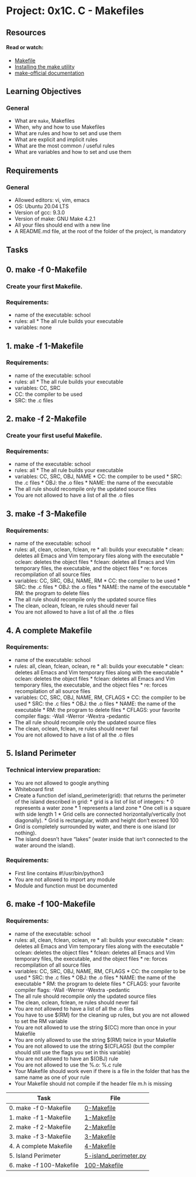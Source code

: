 # Project: 0x1C. C - Makefiles

## Resources

#### Read or watch:

* [Makefile](https://intranet.alxswe.com/rltoken/moIpBFMN3sJcVMNn5VIFlA)
* [Installing the make utility](https://intranet.alxswe.com/rltoken/1AUviCUw3TrznESzWbrKAQ)
* [make-official documentation](https://intranet.alxswe.com/rltoken/vQFeXLq1izNua2z2dVl5Yg)
## Learning Objectives

### General

* What are <code>make</code>, Makefiles
* When, why and how to use Makefiles
* What are rules and how to set and use them
* What are explicit and implicit rules
* What are the most common / useful rules
* What are variables and how to set and use them
## Requirements
### General
* Allowed editors: vi, vim, emacs
* OS: Ubuntu 20.04 LTS
* Version of gcc: 9.3.0
* Version of make: GNU Make 4.2.1
* All your files should end with a new line
* A README.md file, at the root of the folder of the project, is mandatory
## Tasks
## 0. make -f 0-Makefile
### Create your first Makefile.
### Requirements:
* name of the executable: school
* rules: all
       * The all rule builds your executable
* variables: none
## 1. make -f 1-Makefile
### Requirements:
* name of the executable: school
* rules: all
       * The all rule builds your executable
* variables: CC, SRC
* CC: the compiler to be used
* SRC: the .c files
## 2. make -f 2-Makefile
### Create your first useful Makefile.
### Requirements:
* name of the executable: school
* rules: all
      * The all rule builds your executable
* variables: CC, SRC, OBJ, NAME
      * CC: the compiler to be used
      * SRC: the .c files
      * OBJ: the .o files
      * NAME: the name of the executable
* The all rule should recompile only the updated source files
* You are not allowed to have a list of all the .o files
## 3. make -f 3-Makefile
### Requirements:
* name of the executable: school
* rules: all, clean, oclean, fclean, re
      * all: builds your executable
      * clean: deletes all Emacs and Vim temporary files along with the executable
      * oclean: deletes the object files
      * fclean: deletes all Emacs and Vim temporary files, the executable, and the object files
      * re: forces recompilation of all source files
* variables: CC, SRC, OBJ, NAME, RM
      * CC: the compiler to be used
      * SRC: the .c files
      * OBJ: the .o files
      * NAME: the name of the executable
      * RM: the program to delete files
* The all rule should recompile only the updated source files
* The clean, oclean, fclean, re rules should never fail
* You are not allowed to have a list of all the .o files
## 4. A complete Makefile
### Requirements:
* name of the executable: school
* rules: all, clean, fclean, oclean, re
      * all: builds your executable
      * clean: deletes all Emacs and Vim temporary files along with the executable
      * oclean: deletes the object files
      * fclean: deletes all Emacs and Vim temporary files, the executable, and the object files
      * re: forces recompilation of all source files
* variables: CC, SRC, OBJ, NAME, RM, CFLAGS
      * CC: the compiler to be used
      * SRC: the .c files
      * OBJ: the .o files
      * NAME: the name of the executable
      * RM: the program to delete files
      * CFLAGS: your favorite compiler flags: -Wall -Werror -Wextra -pedantic
* The all rule should recompile only the updated source files
* The clean, oclean, fclean, re rules should never fail
* You are not allowed to have a list of all the .o files
## 5. Island Perimeter
### Technical interview preparation:
* You are not allowed to google anything
* Whiteboard first
* Create a function def island_perimeter(grid): that returns the perimeter of the island described in grid:
       * grid is a list of list of integers:
                * 0 represents a water zone
                * 1 represents a land zone
                * One cell is a square with side length 1
                * Grid cells are connected horizontally/vertically (not diagonally).
                * Grid is rectangular, width and height don’t exceed 100
* Grid is completely surrounded by water, and there is one island (or nothing).
* The island doesn’t have “lakes” (water inside that isn’t connected to the water around the island).
### Requirements:
* First line contains #!/usr/bin/python3
* You are not allowed to import any module
* Module and function must be documented
## 6. make -f 100-Makefile
### Requirements:
* name of the executable: school
* rules: all, clean, fclean, oclean, re
           * all: builds your executable
           * clean: deletes all Emacs and Vim temporary files along with the executable
           * oclean: deletes the object files
           * fclean: deletes all Emacs and Vim temporary files, the executable, and the object files
           * re: forces recompilation of all source files
* variables: CC, SRC, OBJ, NAME, RM, CFLAGS
           * CC: the compiler to be used
           * SRC: the .c files
           * OBJ: the .o files
           * NAME: the name of the executable
           * RM: the program to delete files
           * CFLAGS: your favorite compiler flags: -Wall -Werror -Wextra -pedantic
* The all rule should recompile only the updated source files
* The clean, oclean, fclean, re rules should never fail
* You are not allowed to have a list of all the .o files
* You have to use $(RM) for the cleaning up rules, but you are not allowed to set the RM variable
* You are not allowed to use the string $(CC) more than once in your Makefile
* You are only allowed to use the string $(RM) twice in your Makefile
* You are not allowed to use the string $(CFLAGS) (but the compiler should still use the flags you set in this variable)
* You are not allowed to have an $(OBJ) rule
* You are not allowed to use the %.o: %.c rule
* Your Makefile should work even if there is a file in the folder that has the same name as one of your rule
* Your Makefile should not compile if the header file m.h is missing

| Task | File |
| ---- | ---- |
| 0. make -f 0-Makefile | [0-Makefile](./0-Makefile) |
| 1. make -f 1-Makefile | [1-Makefile](./1-Makefile) |
| 2. make -f 2-Makefile | [2-Makefile](./2-Makefile) |
| 3. make -f 3-Makefile | [3-Makefile](./3-Makefile) |
| 4. A complete Makefile | [4-Makefile](./4-Makefile) |
| 5. Island Perimeter | [5-island_perimeter.py](./5-island_perimeter.py) |
| 6. make -f 100-Makefile | [100-Makefile](./100-Makefile) |


